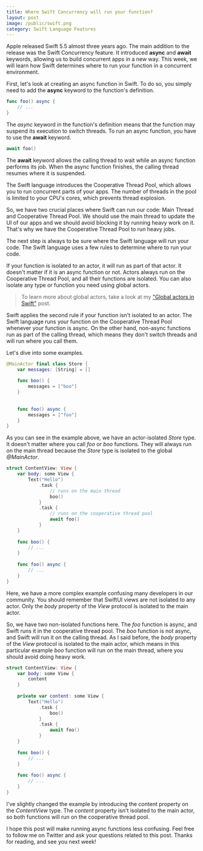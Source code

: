 ```yaml
---
title: Where Swift Concurrency will run your function?
layout: post
image: /public/swift.png
category: Swift Language Features
---
```


Apple released Swift 5.5 almost three years ago. The main addition to the release was the Swift Concurrency feature. It introduced **async** and **await** keywords, allowing us to build concurrent apps in a new way. This week, we will learn how Swift determines where to run your function in a concurrent environment.

First, let's look at creating an async function in Swift. To do so, you simply need to add the **async** keyword to the function's definition.

```swift
func foo() async {
    // ...
}
```

The *async* keyword in the function's definition means that the function may suspend its execution to switch threads. To run an async function, you have to use the **await** keyword.

```swift
await foo()
```

The **await** keyword allows the calling thread to wait while an async function performs its job. When the async function finishes, the calling thread resumes where it is suspended.

The Swift language introduces the Cooperative Thread Pool, which allows you to run concurrent parts of your apps. The number of threads in the pool is limited to your CPU's cores, which prevents thread explosion.

So, we have two crucial places where Swift can run our code: Main Thread and Cooperative Thread Pool. We should use the main thread to update the UI of our apps and we should avoid blocking it by running heavy work on it. That's why we have the Cooperative Thread Pool to run heavy jobs.

The next step is always to be sure where the Swift language will run your code. The Swift language uses a few rules to determine where to run your code.

If your function is isolated to an actor, it will run as part of that actor. It doesn't matter if it is an async function or not. Actors always run on the Cooperative Thread Pool, and all their functions are isolated. You can also isolate any type or function you need using global actors.

> To learn more about global actors, take a look at my ["Global actors in Swift"](https://swiftwithmajid.com/2024/03/12/global-actors-in-swift/) post.

Swift applies the second rule if your function isn't isolated to an actor. The Swift language runs your function on the Cooperative Thread Pool whenever your function is async. On the other hand, non-async functions run as part of the calling thread, which means they don't switch threads and will run where you call them.

Let's dive into some examples.

```swift
@MainActor final class Store {
    var messages: [String] = []
    
    func boo() {
        messages = ["boo"]
    }
    
    
    func foo() async {
        messages = ["foo"]
    }
}
```

As you can see in the example above, we have an actor-isolated *Store* type. It doesn't matter where you call *foo* or *boo* functions. They will always run on the main thread because the *Store* type is isolated to the global *@MainActor*.

```swift
struct ContentView: View {
    var body: some View {
        Text("Hello")
            .task {
                // runs on the main thread
                boo()
            }
            .task {
                // runs on the cooperative thread pool
                await foo()
            }
    }
    
    func boo() {
        // ...
    }
    
    func foo() async {
        // ...
    }
}
```

Here, we have a more complex example confusing many developers in our community. You should remember that SwiftUI views are not isolated to any actor. Only the *body* property of the *View* protocol is isolated to the main actor.

So, we have two non-isolated functions here. The *foo* function is async, and Swift runs it in the cooperative thread pool. The *boo* function is not async, and Swift will run it on the calling thread. As I said before, the *body* property of the *View* protocol is isolated to the main actor, which means in this particular example *boo* function will run on the main thread, where you should avoid doing heavy work.

```swift
struct ContentView: View {
    var body: some View {
        content
    }
    
    private var content: some View {
        Text("Hello")
            .task {
                boo()
            }
            .task {
                await foo()
            }
    }
    
    func boo() {
        // ...
    }
    
    func foo() async {
        // ...
    }
}
```

I've slightly changed the example by introducing the content property on the *ContentView* type. The *content* property isn't isolated to the main actor, so both functions will run on the cooperative thread pool.
 
I hope this post will make running async functions less confusing. Feel free to follow me on Twitter and ask your questions related to this post. Thanks for reading, and see you next week!
